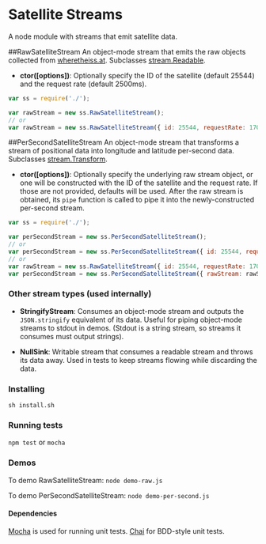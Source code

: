 # Satellite Streams

A node module with streams that emit satellite data.

##RawSatelliteStream
An object-mode stream that emits the raw objects collected from [wheretheiss.at](http://wheretheiss.at/w/developer). Subclasses [stream.Readable](http://nodejs.org/api/stream.html#stream_class_stream_readable).

* **ctor([options])**: Optionally specify the ID of the satellite (default 25544) and the request rate (default 2500ms).

```javascript
var ss = require('./');  

var rawStream = new ss.RawSatelliteStream();
// or
var rawStream = new ss.RawSatelliteStream({ id: 25544, requestRate: 1700 });
```

##PerSecondSatelliteStream
An object-mode stream that transforms a stream of positional data into longitude and latitude per-second data. Subclasses [stream.Transform](http://nodejs.org/api/stream.html#stream_class_stream_transform).

* **ctor([options])**: Optionally specify the underlying raw stream object, or one will be constructed with the ID of the satellite and the request rate. If those are not provided, defaults will be used. After the raw stream is obtained, its `pipe` function is called to pipe it into the newly-constructed per-second stream.

```javascript
var ss = require('./');  

var perSecondStream = new ss.PerSecondSatelliteStream();
// or
var perSecondStream = new ss.PerSecondSatelliteStream({ id: 25544, requestRate: 1700 });
// or
var rawStream = new ss.RawSatelliteStream({ id: 25544, requestRate: 1700 });
var perSecondStream = new ss.PerSecondSatelliteStream({ rawStream: rawStream });
```

### Other stream types (used internally)

* **StringifyStream**: Consumes an object-mode stream and outputs the `JSON.stringify` equivalent of its data. Useful for piping object-mode streams to stdout in demos. (Stdout is a string stream, so streams it consumes must output strings).

* **NullSink**: Writable stream that consumes a readable stream and throws its data away. Used in tests to keep streams flowing while discarding the data.

### Installing
`sh install.sh`

### Running tests
`npm test` or `mocha`

### Demos
To demo RawSatelliteStream: `node demo-raw.js`  

To demo PerSecondSatelliteStream: `node demo-per-second.js`

#### Dependencies
[Mocha](http://mochajs.org/) is used for running unit tests. [Chai](http://chaijs.com/api/bdd/) for BDD-style unit tests.
